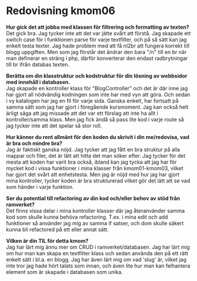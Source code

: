 ---
---
Redovisning kmom06
=========================

<p><b>Hur gick det att jobba med klassen för filtrering och formatting av texten?</b><br>
Det gick bra. Jag tycker inte att det var jätte svårt att förstå. Jag skapade ett switch case för i funktionen parse för varje textfilter, och på så sätt kan jag enkelt testa texter. Jag hade problem med att få nl2br att fungera korrekt till blogg uppgiften. Men som jag förstår det ändrar den bara "/n" till en br när man definerar en sträng i php, därför konverterar den endast radbrytningar till br ifrån databas texten.</p>

<p><b>Berätta om din klasstruktur och kodstruktur för din lösning av webbsidor med innehåll i databasen.</b><br>
Jag skapade en kontroller klass för "BlogController" och det är där inne jag har gjort all nödvändig kodningen som inte har med vyn att göra. Och sedan i vy katalogen har jag en fil för varje sida. Ganska enkelt, har fortsatt på samma sätt som jag har gjort i föregående kursmoment. Jag kan också helt ärligt säga att jag missade att det var ett förslag att inte ha allt i kontroller/samma klass. Men jag fick ändå så pass lite kod i varje route så jag tycker inte att det spelar så stor roll.</p>

<p><b>Hur känner du rent allmänt för den koden du skrivit i din me/redovisa, vad är bra och mindre bra?</b><br>
Jag är faktiskt ganska nöjd. Jag tycker att jag fått en bra struktur på alla mappar och filer, det är lätt att hitta det man söker efter. Jag tycker för det mesta att koden har varit bra också, ibland kan jag tycka att jag har för mycket kod i vissa funktioner i mina klasser från kmom01-kmom03, vilket har gjort det svårt att enhetstesta. Men jag är nöjd med hur jag har gjort mina kontroller, tycker koden är bra strukturerad vilket gör det lätt att se vad som händer i varje funktion. </p>

<p><b>Ser du potential till refactoring av din kod och/eller behov av stöd från ramverket?</b><br>
Det finns vissa delar i mina kontroller klasser där jag återanvänder samma kod som skulle kunna behöva refactoring. T.ex. i mina edit och add funktioner så använder jag mig av samma if satser, och dom skulle säkert kunna bli refactored på ett eller annat sätt.</p>

<p><b>Vilken är din TIL för detta kmom?</b><br>
Jag har lärt mig ännu mer om CRUD i ramverket/databasen. Jag har lärt mig om hur man kan skapa en textfilter klass och sedan använda den på ett rätt enkelt sätt i bl.a. en blogg. Jag har även lärt mig om vad 'slug' är, vilket jag inte tror jag hade hört talats som innan, och även lite hur man kan felhantera element som är skapade i databasen som unika. </p>
